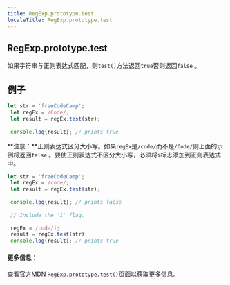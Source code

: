 ```yaml
---
title: RegExp.prototype.test
localeTitle: RegExp.prototype.test
---
```

## RegExp.prototype.test

如果字符串与正则表达式匹配，则`test()`方法返回`true`否则返回`false` 。

## 例子

```javascript
let str = 'freeCodeCamp'; 
 let regEx = /Code/; 
 let result = regEx.test(str); 
 
 console.log(result); // prints true 
```

**注意：**正则表达式区分大小写。如果`regEx`是`/code/`而不是`/Code/`则上面的示例将返回`false` 。要使正则表达式不区分大小写，必须将`i`标志添加到正则表达式中。

```javascript
let str = 'freeCodeCamp'; 
 let regEx = /code/; 
 let result = regEx.test(str); 
 
 console.log(result); // prints false 
 
 // Include the 'i' flag. 
 
 regEx = /code/i; 
 result = regEx.test(str); 
 console.log(result); // prints true 
```

#### 更多信息：

查看[官方MDN `RegExp.prototype.test()`](https://developer.mozilla.org/en-US/docs/Web/JavaScript/Reference/Global_Objects/RegExp/test)页面以获取更多信息。